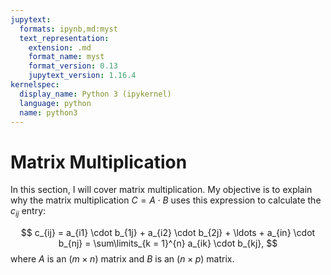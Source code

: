 ```yaml
---
jupytext:
  formats: ipynb,md:myst
  text_representation:
    extension: .md
    format_name: myst
    format_version: 0.13
    jupytext_version: 1.16.4
kernelspec:
  display_name: Python 3 (ipykernel)
  language: python
  name: python3
---
```


# Matrix Multiplication

In this section, I will cover matrix multiplication. My objective is to explain why the matrix multiplication $C = A \cdot B$ uses this expression to calculate the $c_{ij}$ entry:

$$
c_{ij} = a_{i1} \cdot b_{1j} + a_{i2} \cdot b_{2j} + \ldots + a_{in} \cdot b_{nj} = \sum\limits_{k  = 1}^{n} a_{ik} \cdot b_{kj},
$$
where $A$ is an $(m \times n)$ matrix and $B$ is an $(n \times p)$ matrix.

```{code-cell} ipython3

```
